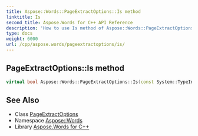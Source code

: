 ```yaml
---
title: Aspose::Words::PageExtractOptions::Is method
linktitle: Is
second_title: Aspose.Words for C++ API Reference
description: 'How to use Is method of Aspose::Words::PageExtractOptions class in C++.'
type: docs
weight: 6000
url: /cpp/aspose.words/pageextractoptions/is/
---
```

## PageExtractOptions::Is method




```cpp
virtual bool Aspose::Words::PageExtractOptions::Is(const System::TypeInfo &target) const override
```

## See Also

* Class [PageExtractOptions](../)
* Namespace [Aspose::Words](../../)
* Library [Aspose.Words for C++](../../../)
